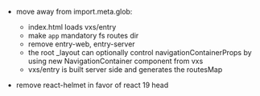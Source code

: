 - move away from import.meta.glob:
  - index.html loads vxs/entry
  - make `app` mandatory fs routes dir
  - remove entry-web, entry-server
  - the root _layout can optionally control navigationContainerProps by using new NavigationContainer component from vxs
  - vxs/entry is built server side and generates the routesMap

- remove react-helmet in favor of react 19 head
